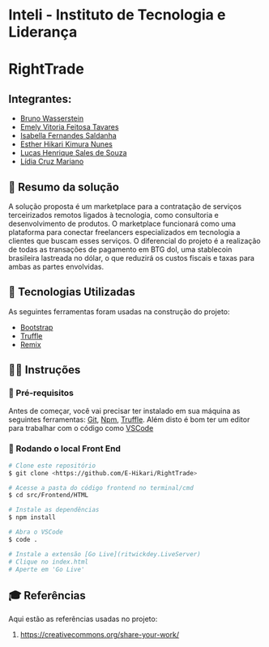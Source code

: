 # Inteli - Instituto de Tecnologia e Liderança

# RightTrade

## Integrantes: 
- <a href="https://www.linkedin.com/in/bruno-wasserstein/">Bruno Wasserstein</a>
- <a href="https://www.linkedin.com/in/emely-tavares-3575ba24a/">Emely Vitoria Feitosa Tavares</a>
- <a href="https://www.linkedin.com/in/isabella-fernandes-saldanha-138a631b4/">Isabella Fernandes Saldanha</a> 
- <a href="https://www.linkedin.com/in/estherhikari/">Esther Hikari Kimura Nunes</a> 
- <a href="https://www.linkedin.com/in/lucas-henrique-sales-de-souza/">Lucas Henrique Sales de Souza</a>
- <a href="https://www.linkedin.com/in/lidia-mariano-b68282264/">Lídia Cruz Mariano</a> 


## 📝 Resumo da solução

A solução proposta é um marketplace para a contratação de serviços terceirizados remotos ligados à tecnologia, como consultoria e desenvolvimento de produtos. O marketplace funcionará como uma plataforma para conectar freelancers especializados em tecnologia a clientes que buscam esses serviços. O diferencial do projeto é a realização de todas as transações de pagamento em BTG dol, uma stablecoin brasileira lastreada no dólar, o que reduzirá os custos fiscais e taxas para ambas as partes envolvidas.

## 🔬 Tecnologias Utilizadas
As seguintes ferramentas foram usadas na construção do projeto:

- [Bootstrap](https://getbootstrap.com)
- [Truffle](https://trufflesuite.com)
- [Remix](https://remix.ethereum.org)

## 🧑‍🏫 Instruções

### 🦣 Pré-requisitos
Antes de começar, você vai precisar ter instalado em sua máquina as seguintes ferramentas:
[Git](https://git-scm.com), [Npm](https://www.npmjs.com), [Truffle](https://trufflesuite.com). 
Além disto é bom ter um editor para trabalhar com o código como [VSCode](https://code.visualstudio.com/)

### 🎲 Rodando o local Front End
```bash
# Clone este repositório
$ git clone <https://github.com/E-Hikari/RightTrade>

# Acesse a pasta do código frontend no terminal/cmd
$ cd src/Frontend/HTML

# Instale as dependências
$ npm install

# Abra o VSCode
$ code .

# Instale a extensão [Go Live](ritwickdey.LiveServer)
# Clique no index.html
# Aperte em 'Go Live'
```

## 🎓 Referências

Aqui estão as referências usadas no projeto:

1. <https://creativecommons.org/share-your-work/>
